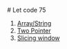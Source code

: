 # Let code 75

1. [Array/String](./1-Array-String)
2. [Two Pointer](./2-Two-Pointer/)
3. [Slicing window](./3-Sliding-window/)
